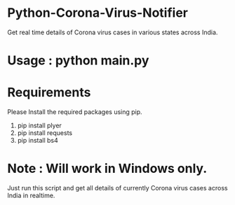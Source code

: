 # Python-Corona-Virus-Notifier

Get real time details of Corona virus cases in various states across India.

# Usage : python main.py

# Requirements

Please Install the required packages using pip.
1. pip install plyer
2. pip install requests
3. pip install bs4

# Note : Will work in Windows only.

Just run this script and get all details of currently Corona virus cases across India in realtime.
